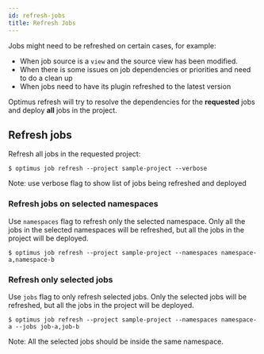 ```yaml
---
id: refresh-jobs
title: Refresh Jobs
---
```


Jobs might need to be refreshed on certain cases, for example:
* When job source is a `view` and the source view has been modified.
* When there is some issues on job dependencies or priorities and need to do a clean up
* When jobs need to have its plugin refreshed to the latest version

Optimus refresh will try to resolve the dependencies for the **requested** jobs and deploy **all** jobs in the project. 

## Refresh jobs

Refresh all jobs in the requested project:
```shell
$ optimus job refresh --project sample-project --verbose
```
Note: use verbose flag to show list of jobs being refreshed and deployed

### Refresh jobs on selected namespaces
Use `namespaces` flag to refresh only the selected namespace. Only all the jobs in the selected namespaces will be 
refreshed, but all the jobs in the project will be deployed.
```shell
$ optimus job refresh --project sample-project --namespaces namespace-a,namespace-b
```

### Refresh only selected jobs
Use `jobs` flag to only refresh selected jobs. Only the selected jobs will be refreshed, but all the jobs in the project 
will be deployed.
```shell
$ optimus job refresh --project sample-project --namespaces namespace-a --jobs job-a,job-b
```
Note: All the selected jobs should be inside the same namespace. 